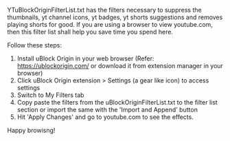YTuBlockOriginFilterList.txt has the filters necessary to suppress the thumbnails, yt channel icons, yt badges, yt shorts suggestions and removes playing shorts for good. If you are using a browser to view youtube.com, then this filter list shall help you save time you spend here.

Follow these steps:
1. Install uBlock Origin in your web browser (Refer: https://ublockorigin.com/ or download it from extension manager in your browser)
2. Click uBlock Origin extension > Settings (a gear like icon) to access settings
3. Switch to My Filters tab
4. Copy paste the filters from the uBlockOriginFilterList.txt to the filter list section or import the same with the 'Import and Append' button
5. Hit 'Apply Changes' and go to youtube.com to see the effects.

Happy browisng!

